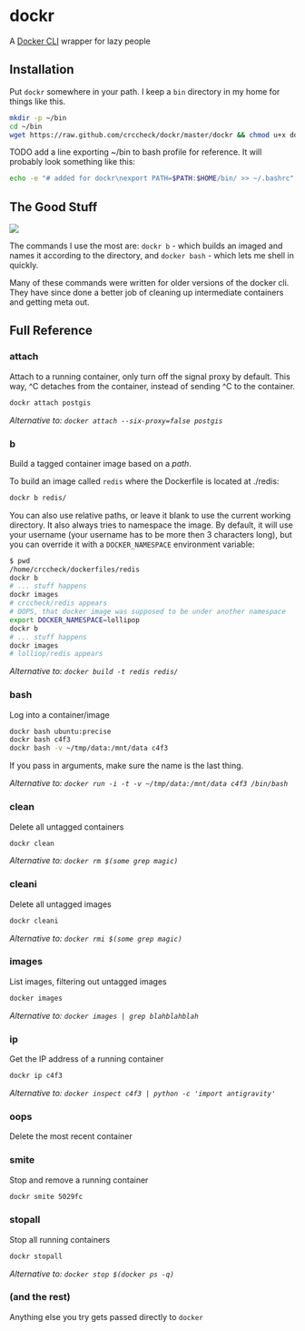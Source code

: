 dockr
=====

A [Docker CLI] wrapper for lazy people

  [Docker CLI]: https://docker.readthedocs.org/en/docs/commandline/cli/


Installation
------------

Put `dockr` somewhere in your path. I keep a `bin` directory in my home for
things like this.

```bash
mkdir -p ~/bin
cd ~/bin
wget https://raw.github.com/crccheck/dockr/master/dockr && chmod u+x dockr
```

TODO add a line exporting ~/bin to bash profile for reference. It will
probably look something like this:

```bash
echo -e "# added for dockr\nexport PATH=$PATH:$HOME/bin/ >> ~/.bashrc"
```

The Good Stuff
--------------
![](http://deadhomersociety.files.wordpress.com/2010/05/luckycharms.png)

The commands I use the most are: `dockr b` - which builds an imaged and names
it according to the directory, and `docker bash` - which lets me shell in
quickly.

Many of these commands were written for older versions of the docker cli. They
have since done a better job of cleaning up intermediate containers and getting
meta out.


Full Reference
--------------

### attach

Attach to a running container, only turn off the signal proxy by default. This
way, ^C detaches from the container, instead of sending ^C to the container.

```bash
dockr attach postgis
```

*Alternative to: `docker attach --six-proxy=false postgis`*

### b

Build a tagged container image based on a *path*.

To build an image called `redis` where the Dockerfile is located at ./redis:

```bash
dockr b redis/
```

You can also use relative paths, or leave it blank to use the current working
directory. It also always tries to namespace the image. By default, it will use
your username (your username has to be more then 3 characters long), but you
can override it with a `DOCKER_NAMESPACE` environment variable:

```bash
$ pwd
/home/crccheck/dockerfiles/redis
dockr b
# ... stuff happens
dockr images
# crccheck/redis appears
# OOPS, that docker image was supposed to be under another namespace
export DOCKER_NAMESPACE=lollipop
dockr b
# ... stuff happens
dockr images
# lolliop/redis appears
```

*Alternative to: `docker build -t redis redis/`*

### bash

Log into a container/image

```bash
dockr bash ubuntu:precise
dockr bash c4f3
dockr bash -v ~/tmp/data:/mnt/data c4f3
```

If you pass in arguments, make sure the name is the last thing.

*Alternative to: `docker run -i -t -v ~/tmp/data:/mnt/data c4f3 /bin/bash`*

### clean

Delete all untagged containers

```bash
dockr clean
```

*Alternative to: `docker rm $(some grep magic)`*

### cleani

Delete all untagged images

```bash
dockr cleani
```

*Alternative to: `docker rmi $(some grep magic)`*

### images

List images, filtering out untagged images

```bash
docker images
```

*Alternative to: `docker images | grep blahblahblah`*

### ip

Get the IP address of a running container

```bash
dockr ip c4f3
```

*Alternative to: `docker inspect c4f3 | python -c 'import antigravity'`*

### oops

Delete the most recent container

### smite

Stop and remove a running container

```bash
dockr smite 5029fc
```

### stopall

Stop all running containers

```bash
dockr stopall
```

*Alternative to: `docker stop $(docker ps -q)`*

### (and the rest)

Anything else you try gets passed directly to `docker`
